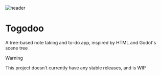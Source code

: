 ![header](https://github.com/user-attachments/assets/f65ca1dd-b8cf-49b1-8401-143aa7571eaf)

# Togodoo

A tree-based note taking and to-do app, inspired by HTML and Godot's scene tree

> [!WARNING]
> This project doesn't currently have any stable releases, and is WIP
